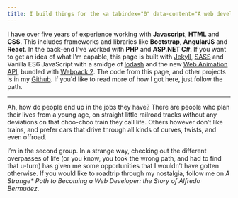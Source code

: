 ```yaml
---
title: I build things for the <a tabindex="0" data-content="A web developer in other words.">web*</a>
---
```

I have over five years of experience working with __Javascript__, __HTML__ and __CSS__. This includes frameworks and libraries like __Bootstrap__, __AngularJS__ and __React__. In the back-end I've worked with __PHP__ and __ASP.NET C#__.  If you want to get an idea of what I'm capable, this page is built with [Jekyll][jekyll], [SASS][sass] and Vanilla ES6 JavaScript with a smidge of [lodash][lodash] and the new [Web Animation API][web-animation], bundled with [Webpack 2][webpack]. The code from this page, and other projects is in my [Github][github]. If you'd like to read more of how I got here, just follow the path.

---

Ah, how do people end up in the jobs they have? There are people who plan their lives from a young age, on straight little railroad tracks without any deviations on that choo-choo train they call life. Others however don’t like trains, and prefer cars that drive through all kinds of curves, twists, and even offroad.

I’m in the second group. In a strange way, checking out the different overpasses of life (or you know, you took the wrong path, and had to find that u-turn) has given me some opportunities that I wouldn’t have gotten otherwise. If you would like to roadtrip through my nostalgia, follow me on *A <a tabindex="0" data-content="Ok, maybe it's not so strange.">Strange\*</a> Path to Becoming a Web Developer: the Story of Alfredo Bermudez*.

[jekyll]: https://jekyllrb.com/
[sass]: http://sass-lang.com/
[lodash]:  http://www.lodash.com
[webpack]: https://webpack.github.io/
[github]: https://www.github.com/alfredo-xyz "Alfredo's Github"
[web-animation]: https://developer.mozilla.org/en-US/docs/Web/API/Web_Animations_API
